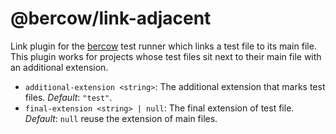 # @bercow/link-adjacent

Link plugin for the [bercow](https://github.com/lachrist/bercow) test runner which links a test file to its main file. This plugin works for projects whose test files sit next to their main file with an additional extension.

* `additional-extension <string>`: The additional extension that marks test files. *Default*: `"test"`.
* `final-extension <string> | null`: The final extension of test file. *Default*: `null` reuse the extension of main files.

